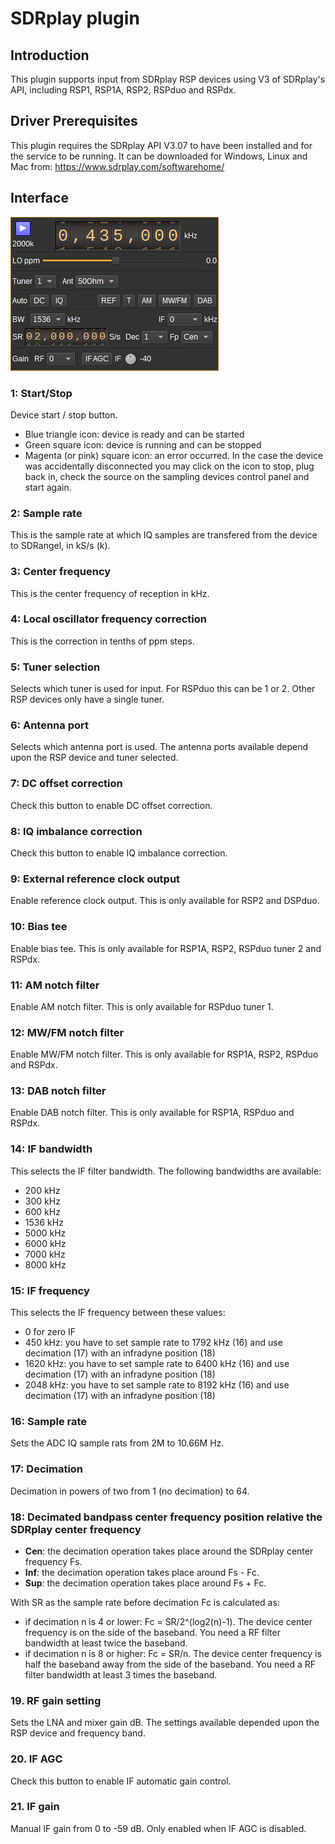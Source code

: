 <h1>SDRplay plugin</h1>

<h2>Introduction</h2>

This plugin supports input from SDRplay RSP devices using V3 of SDRplay's API, including RSP1, RSP1A, RSP2, RSPduo and RSPdx.

<h2>Driver Prerequisites</h2>

This plugin requires the SDRplay API V3.07 to have been installed and for the service to be running. It can be downloaded for Windows, Linux and Mac from: https://www.sdrplay.com/softwarehome/

<h2>Interface</h2>

![SDRplay v3 plugin GUI](../../../doc/img/SDRPlayV3_plugin.png)

<h3>1: Start/Stop</h3>

Device start / stop button.

  - Blue triangle icon: device is ready and can be started
  - Green square icon: device is running and can be stopped
  - Magenta (or pink) square icon: an error occurred. In the case the device was accidentally disconnected you may click on the icon to stop, plug back in, check the source on the sampling devices control panel and start again.

<h3>2: Sample rate</h3>

This is the sample rate at which IQ samples are transfered from the device to SDRangel, in kS/s (k).

<h3>3: Center frequency</h3>

This is the center frequency of reception in kHz.

<h3>4: Local oscillator frequency correction</h3>

This is the correction in tenths of ppm steps.

<h3>5: Tuner selection</h3>

Selects which tuner is used for input. For RSPduo this can be 1 or 2. Other RSP devices only have a single tuner.

<h3>6: Antenna port</h3>

Selects which antenna port is used. The antenna ports available depend upon the RSP device and tuner selected.

<h3>7: DC offset correction</h3>

Check this button to enable DC offset correction.

<h3>8: IQ imbalance correction</h3>

Check this button to enable IQ imbalance correction.

<h3>9: External reference clock output</h3>

Enable reference clock output. This is only available for RSP2 and DSPduo.

<h3>10: Bias tee</h3>

Enable bias tee. This is only available for RSP1A, RSP2, RSPduo tuner 2 and RSPdx.

<h3>11: AM notch filter</h3>

Enable AM notch filter. This is only available for RSPduo tuner 1.

<h3>12: MW/FM notch filter</h3>

Enable MW/FM notch filter. This is only available for RSP1A, RSP2, RSPduo and RSPdx.

<h3>13: DAB notch filter</h3>

Enable DAB notch filter. This is only available for RSP1A, RSPduo and RSPdx.

<h3>14: IF bandwidth</h3>

This selects the IF filter bandwidth. The following bandwidths are available:

  - 200 kHz
  - 300 kHz
  - 600 kHz
  - 1536 kHz
  - 5000 kHz
  - 6000 kHz
  - 7000 kHz
  - 8000 kHz

<h3>15: IF frequency</h3>

This selects the IF frequency between these values:

  - 0 for zero IF
  - 450 kHz: you have to set sample rate to 1792 kHz (16) and use decimation (17) with an infradyne position (18)
  - 1620 kHz: you have to set sample rate to 6400 kHz (16) and use decimation (17) with an infradyne position (18)
  - 2048 kHz: you have to set sample rate to 8192 kHz (16) and use decimation (17) with an infradyne position (18)

<h3>16: Sample rate</h3>

Sets the ADC IQ sample rats from 2M to 10.66M Hz.

<h3>17: Decimation</h3>

Decimation in powers of two from 1 (no decimation) to 64.

<h3>18: Decimated bandpass center frequency position relative the SDRplay center frequency</h3>

  - **Cen**: the decimation operation takes place around the SDRplay center frequency Fs.
  - **Inf**: the decimation operation takes place around Fs - Fc.
  - **Sup**: the decimation operation takes place around Fs + Fc.

With SR as the sample rate before decimation Fc is calculated as:

  - if decimation n is 4 or lower:  Fc = SR/2^(log2(n)-1). The device center frequency is on the side of the baseband. You need a RF filter bandwidth at least twice the baseband.
  - if decimation n is 8 or higher: Fc = SR/n. The device center frequency is half the baseband away from the side of the baseband. You need a RF filter bandwidth at least 3 times the baseband.

<h3>19. RF gain setting</h3>

Sets the LNA and mixer gain dB. The settings available depended upon the RSP device and frequency band.

<h3>20. IF AGC</h3>

Check this button to enable IF automatic gain control.

<h3>21. IF gain</h3>

Manual IF gain from 0 to -59 dB. Only enabled when IF AGC is disabled.

